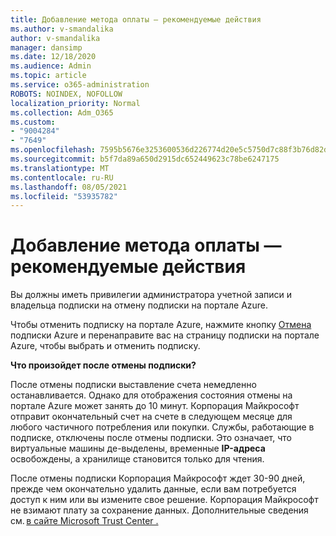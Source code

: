 ```yaml
---
title: Добавление метода оплаты — рекомендуемые действия
ms.author: v-smandalika
author: v-smandalika
manager: dansimp
ms.date: 12/18/2020
ms.audience: Admin
ms.topic: article
ms.service: o365-administration
ROBOTS: NOINDEX, NOFOLLOW
localization_priority: Normal
ms.collection: Adm_O365
ms.custom:
- "9004284"
- "7649"
ms.openlocfilehash: 7595b5676e3253600536d226774d20e5c5750d7c88f3b76d82d82c320fb295a8
ms.sourcegitcommit: b5f7da89a650d2915dc652449623c78be6247175
ms.translationtype: MT
ms.contentlocale: ru-RU
ms.lasthandoff: 08/05/2021
ms.locfileid: "53935782"
---
```

# <a name="add-payment-method---recommended-steps"></a>Добавление метода оплаты — рекомендуемые действия

Вы должны иметь привилегии администратора учетной записи и владельца подписки на отмену подписки на портале Azure. 

Чтобы отменить подписку на портале Azure, нажмите кнопку [Отмена](https://ms.portal.azure.com/#blade/Microsoft_Azure_Billing/SubscriptionsBlade) подписки Azure и перенаправите вас на страницу подписки на портале Azure, чтобы выбрать и отменить подписку.  

**Что произойдет после отмены подписки?** 

После отмены подписки выставление счета немедленно останавливается. Однако для отображения состояния отмены на портале Azure может занять до 10 минут. Корпорация Майкрософт отправит окончательный счет на счете в следующем месяце для любого частичного потребления или покупки. Службы, работающие в подписке, отключены после отмены подписки. Это означает, что виртуальные машины де-выделены, временные **IP-адреса** освобождены, а хранилище становится только для чтения. 

После отмены подписки Корпорация Майкрософт ждет 30-90 дней, прежде чем окончательно удалить данные, если вам потребуется доступ к ним или вы измените свое решение. Корпорация Майкрософт не взимают плату за сохранение данных. Дополнительные сведения см. [в сайте Microsoft Trust Center .](https://www.microsoft.com/trust-center/privacy/data-management#leave)



